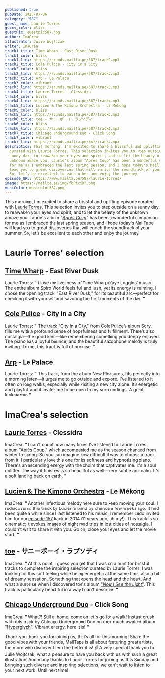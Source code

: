 ```yaml
---
published: true
pubDate: 2025-07-06
category: "587"
guest_name: Laurie Torres
guest_color: bliss
guestPic: guestpic587.jpg
author: ImaCrea
illustrator: Julie Wojtczak
writer: ImaCrea
track1_title: Time Wharp - East River Dusk
track1_color: bliss
track1_link: https://sounds.mailta.pe/587/track1.mp3
track2_title: Cole Pulice - City in a City
track2_color: bliss
track2_link: https://sounds.mailta.pe/587/track2.mp3
track3_title: Arp - Le Palace
track3_color: vibrant
track3_link: https://sounds.mailta.pe/587/track3.mp3
track4_title: Laurie Torres - Clessidra
track4_color: bliss
track4_link: https://sounds.mailta.pe/587/track4.mp3
track5_title: Lucien & The Kimono Orchestra - Le Mékong
track5_color: bliss
track5_link: https://sounds.mailta.pe/587/track5.mp3
track6_title: toe - サニーボーイ・ラプソディ
track6_color: bliss
track6_link: https://sounds.mailta.pe/587/track6.mp3
track7_title: Chicago Underground Duo - Click Song
track7_color: vibrant
track7_link: https://sounds.mailta.pe/587/track7.mp3
description: This morning, I'm excited to share a blissful and uplifting episode
  curated with Laurie Torres. This selection invites you to step outside on a
  sunny day, to reawaken your eyes and spirit, and to let the beauty of the
  unknown amaze you. Laurie's album "Après Coup" has been a wonderful companion
  for me as I embraced the last spring season, and I hope today's MailTape will
  lead you to great discoveries that will enrich the soundtrack of your summer.
  So, let’s be excellent to each other and enjoy the journey!
episode_URL: https://www.mailta.pe/587/laurie-torres/
image: https://mailta.pe/img/fbPic587.png
musiColor: musicolor587.png
---
```

This morning, I'm excited to share a blissful and uplifting episode curated with [Laurie Torres](laurietorres.bandcamp.com). This selection invites you to step outside on a sunny day, to reawaken your eyes and spirit, and to let the beauty of the unknown amaze you. Laurie's album "*[Après Coup](https://laurietorres.bandcamp.com/album/apr-s-coup)*" has been a wonderful companion for me as I embraced the last spring season, and I hope today's MailTape will lead you to great discoveries that will enrich the soundtrack of your summer. So, let’s be excellent to each other and enjoy the journey!

# Laurie Torres' selection

## [Time Wharp](https://timewharp.bandcamp.com) - East River Dusk

Laurie Torres: **"** I love the liveliness of Time Wharp/Kaye Loggins' music. The entire album Spiro World feels full and lush, yet its energy is calming. I chose the opening track, "East River Dusk," for its beautiful arc—perfect for checking it with yourself and savoring the first moments of the day. **"** 

## [Cole Pulice](https://colepulice.bandcamp.com) - City in a City

Laurie Torres: **"** The track "City in a City," from Cole Pulice’s album Scry, fills me with a profound sense of hopefulness and fulfillment. There’s also nostalgia—the good kind—like remembering something you deeply enjoyed. The piano has a joyful bounce, and the beautiful saxophone melody is truly inviting. To me, this track is full of promise. **"** 

## [Arp](https://arpetc.bandcamp.com/track/le-palace) - Le Palace

Laurie Torres: **"** This track, from the album New Pleasures, fits perfectly into a morning listen—it urges me to go outside and explore. I’ve listened to it often on long walks, especially while visiting a new city alone. It’s energetic and playful, and it invites me to be open to my surroundings. A great kickstarter. **"** 

# ImaCrea's selection

## [Laurie Torres](https://laurietorres.bandcamp.com/album/apr-s-coup) - Clessidra

ImaCrea: **"** I can't count how many times I've listened to Laurie Torres' album "Après Coup," which accompanied me as the season changed from winter to spring. So you can imagine how difficult it was to choose a track from it. I particularly love this one for its softness and hypnotizing piano. There's an ascending energy with the choirs that captivates me. It's a soul uplifter. The way it finishes is so beautiful as well—very subtle and calm. It's a soft landing back on earth. **"** 

## [Lucien & The Kimono Orchestra](https://lucienthekimonoorchestra.bandcamp.com/album/hayaos-garden) - Le Mékong

ImaCrea: **"** Another infectious melody here sure to keep moving your soul. I rediscovered this track by Lucien's band by chance a few weeks ago. It had been quite a while since I last listened to his music; I remember Ludo invited him for our [episode 157](https://www.mailta.pe/157/lucien/) back in 2014 (11 years ago, oh my!). This track is so cinematic; it evokes images of night road trips in lost cities of nostalgia. I couldn't wait to share it with you. Go on, close your eyes and let the movie start. **"** 

## [toe](https://toe-music.bandcamp.com/album/now-i-see-the-light) - サニーボーイ・ラプソディ

ImaCrea: **"** At this point, I guess you get that I was on a hunt for blissful tracks to complete the inspiring selection curated by Laurie Torres. I was looking for this soft feeling while being energetic at the same time, also a bit of dreamy sensation. Something that opens the head and the heart. And what a surprise when I discovered toe's album ["*Now I See the Light*"](https://toe-music.bandcamp.com/album/now-i-see-the-light). This track is particularly beautiful in a way I can't describe. **"** 

## [Chicago Underground Duo](https://intlanthem.bandcamp.com/album/hyperglyph) - Click Song

ImaCrea: **"** What?! Still at home, come on let's go for a walk! Instant crush with this track by Chicago Underground Duo on their much awaited album "[Hyperglyph](https://intlanthem.bandcamp.com/album/hyperglyph)". Vibrant energy, here it is! **"** 

Thank you thank you for joining us, that’s all for this morning! Share the good vibes with your friends, MailTape is all about featuring great artists, the more who discover them the better it is! ✌️ A very special thank you to Julie Wojtczak, what a pleasure to have you back with us with such a great illustration!  And many thanks to Laurie Torres for joining us this Sunday and bringing such diverse and inspiring selections, we can't wait to listen to your next work. Until next time!
